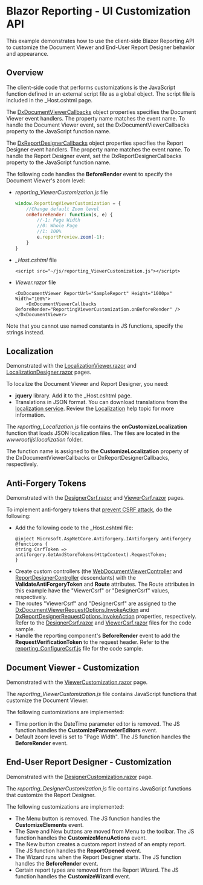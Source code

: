 # Blazor Reporting - UI Customization API

This example demonstrates how to use the client-side Blazor Reporting API to customize the Document Viewer and End-User Report Designer behavior and appearance.

## Overview
The client-side code that performs customizations is the JavaScript function defined in an external script file as a global object. The script file is included in the _Host.cshtml page. 

The [DxDocumentViewerCallbacks](https://docs.devexpress.com/XtraReports/DevExpress.Blazor.Reporting.DxDocumentViewerCallbacks) object properties specifies the Document Viewer event handlers. The property name matches the event name. To handle the Document Viewer event, set the DxDocumentViewerCallbacks property to the JavaScript function name.  

The [DxReportDesignerCallbacks](https://docs.devexpress.com/XtraReports/DevExpress.Blazor.Reporting.DxReportDesignerCallbacks) object properties specifies the Report Designer event handlers. The property name matches the event name. To handle the Report Designer event, set the DxReportDesignerCallbacks property to the JavaScript function name.

The following code handles the **BeforeRender** event to specify the Document Viewer's zoom level: 

* *reporting_ViewerCustomization.js* file

    ```javascript
    window.ReportingViewerCustomization = {
        //Change default Zoom level
        onBeforeRender: function(s, e) {
            //-1: Page Width
            //0: Whole Page
            //1: 100%
            e.reportPreview.zoom(-1);
        }
    }
    ```

* *_Host.cshtml* file
    ```cshtml
    <script src="~/js/reporting_ViewerCustomization.js"></script>
    ```    

* *Viewer.razor* file
    ```razor
    <DxDocumentViewer ReportUrl="SampleReport" Height="1000px" Width="100%">
        <DxDocumentViewerCallbacks BeforeRender="ReportingViewerCustomization.onBeforeRender" />
    </DxDocumentViewer>
    ``` 
Note that you cannot use named constants in JS functions, specify the strings instead.

## Localization
Demonstrated with the [LocalizationViewer.razor](CS/Reporting-Blazor-Customization-API/BlazorReportingEvents/BlazorReportingEvents/Pages/LocalizationViewer.razor) and [LocalizationDesigner.razor](CS/Reporting-Blazor-Customization-API/BlazorReportingEvents/BlazorReportingEvents/Pages/LocalizationDesigner.razor) pages.

To localize the Document Viewer and Report Designer, you need:

* **jquery** library. Add it to the _Host.cshtml page.
* Translations in JSON format. You can download translations from the [localization service](https://localization.devexpress.com/). Review the [Localization](https://docs.devexpress.com/XtraReports/400932/web-reporting/asp-net-core-reporting/localization#obtain-json-files-from-the-localization-service) help topic for more information.

The *reporting_Localization.js* file contains the **onCustomizeLocalization** function that loads JSON localization files. The files are located in the *wwwroot\js\localization* folder.

The function name is assigned to the **CustomizeLocalization** property of the DxDocumentViewerCallbacks or DxReportDesignerCallbacks, respectively. 

## Anti-Forgery Tokens
Demonstrated with the [DesignerCsrf.razor](CS/Reporting-Blazor-Customization-API/BlazorReportingEvents/BlazorReportingEvents/Pages/DesignerCsrf.razor) and [ViewerCsrf.razor](CS/Reporting-Blazor-Customization-API/BlazorReportingEvents/BlazorReportingEvents/Pages/ViewerCsrf.razor) pages.

To implement anti-forgery tokens that [prevent CSRF attack](https://docs.microsoft.com/en-us/aspnet/web-api/overview/security/preventing-cross-site-request-forgery-csrf-attacks), do the following:
- Add the following code to the _Host.cshtml file:
	```cshtml
	@inject Microsoft.AspNetCore.Antiforgery.IAntiforgery antiforgery
	@functions {
	string CsrfToken => antiforgery.GetAndStoreTokens(HttpContext).RequestToken;
	}
	```
- Create custom controllers (the [WebDocumentViewerController](https://docs.devexpress.com/XtraReports/DevExpress.AspNetCore.Reporting.WebDocumentViewer.WebDocumentViewerController) and [ReportDesignerController](https://docs.devexpress.com/XtraReports/DevExpress.AspNetCore.Reporting.ReportDesigner.ReportDesignerController) descendants) with the **ValidateAntiForgeryToken** and **Route** attributes. The Route attributes in this example have the "ViewerCsrf" or "DesignerCsrf" values, respectively.
- The routes "ViewerCsrf" and "DesignerCsrf" are assigned to the [DxDocumentViewerRequestOptions.InvokeAction](https://docs.devexpress.com/XtraReports/DevExpress.Blazor.Reporting.DxDocumentViewerRequestOptions.InvokeAction) and [DxReportDesignerRequestOptions.InvokeAction](https://docs.devexpress.com/XtraReports/DevExpress.Blazor.Reporting.DxReportDesignerRequestOptions.InvokeAction) properties, respectively. Refer to the [DesignerCsrf.razor](CS/Reporting-Blazor-Customization-API/BlazorReportingEvents/BlazorReportingEvents/Pages/DesignerCsrf.razor) and [ViewerCsrf.razor](CS/Reporting-Blazor-Customization-API/BlazorReportingEvents/BlazorReportingEvents/Pages/ViewerCsrf.razor) files for the code sample.
- Handle the reporting component's **BeforeRender** event to add the **RequestVerificationToken** to the request header. Refer to the [reporting_ConfigureCsrf.js](CS/Reporting-Blazor-Customization-API/BlazorReportingEvents/BlazorReportingEvents/wwwroot/js/reporting_ConfigureCsrf.js) file for the code sample.

## Document Viewer - Customization
Demonstrated with the [ViewerCustomization.razor](CS/Reporting-Blazor-Customization-API/BlazorReportingEvents/BlazorReportingEvents/Pages/ViewerCustomization.razor) page.

The *reporting_ViewerCustomization.js* file contains JavaScript functions that customize the Document Viewer. 

The following customizations are implemented:

- Time portion in the DateTime parameter editor is removed. The JS function handles the **CustomizeParameterEditors** event.
- Default zoom level is set to "Page Width". The JS function handles the **BeforeRender** event.

## End-User Report Designer - Customization
Demonstrated with the [DesignerCustomization.razor](CS/Reporting-Blazor-Customization-API/BlazorReportingEvents/BlazorReportingEvents/Pages/DesignerCustomization.razor) page.

The *reporting_DesignerCustomization.js* file contains JavaScript functions that customize the Report Designer.

The following customizations are implemented:

- The Menu button is removed. The JS function handles the **CustomizeElements** event.
- The Save and New buttons are moved from Menu to the toolbar. The JS function handles the **CustomizeMenuActions** event.
- The New button creates a custom report instead of an empty report. The JS function handles the **ReportOpened** event.
- The Wizard runs when the Report Designer starts. The JS function handles the **BeforeRender** event.
- Certain report types are removed from the Report Wizard. The JS function handles the **CustomizeWizard** event.

